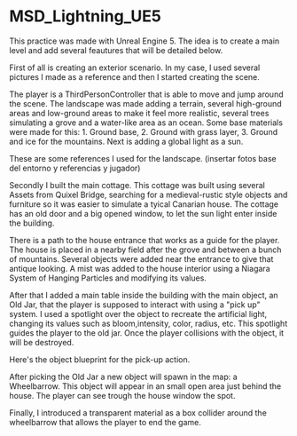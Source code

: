 # MSD_Lightning_UE5

This practice was made with Unreal Engine 5. The idea is to create a main level and add several feautures that will be detailed below.

First of all is creating an exterior scenario. In my case, I used several pictures I made as a reference and then I started creating the scene.

The player is a ThirdPersonController that is able to move and jump around the scene. The landscape was made adding a terrain, several high-ground areas and low-ground areas to make it feel more realistic, several trees simulating a grove and a water-like area as an ocean. Some base materials were made for this: 1. Ground base, 2. Ground with grass layer, 3. Ground and ice for the mountains. Next is adding a global light as a sun.

These are some references I used for the landscape.
(insertar fotos base del entorno y referencias y jugador)

Secondly I built the main cottage. This cottage was built using several Assets from Quixel Bridge, searching for a medieval-rustic style objects and furniture so it was easier to simulate a tyical Canarian house. The cottage has an old door and a big opened window, to let the sun light enter inside the building.

There is a path to the house entrance that works as a guide for the player. The house is placed in a nearby field after the grove and between a bunch of mountains. Several objects were added near the entrance to give that antique looking. A mist was added to the house interior using a Niagara System of Hanging Particles and modifying its values.

After that I added a main table inside the building with the main object, an Old Jar, that the player is supposed to interact with using a "pick up" system. I used a spotlight over the object to recreate the artificial light, changing its values such as bloom,intensity, color, radius, etc. This spotlight guides the player to the old jar. Once the player collisions with the object, it will be destroyed.

Here's the object blueprint for the pick-up action.

After picking the Old Jar a new object will spawn in the map: a Wheelbarrow. This object will appear in an small open area just behind the house. The player can see trough the house window the spot.

Finally, I introduced a transparent material as a box collider around the wheelbarrow that allows the player to end the game.

